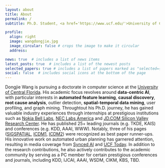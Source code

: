 ```yaml
---
layout: about
title: About
permalink: /
subtitle: Ph.D. Student, <a href='https://www.ucf.edu/'>University of Central Florida</a>. 

profile:
  align: right
  image: wangdongjie.jpg
  image_circular: false # crops the image to make it circular
  address: 

news: true  # includes a list of news items
latest_posts: true  # includes a list of the newest posts
selected_papers: true # includes a list of papers marked as "selected={true}"
social: false  # includes social icons at the bottom of the page
---
```


Dongjie Wang is pursuing a doctorate in computer science at the <a href='https://www.ucf.edu/'>University of Central Florida</a>. His academic focus revolves around <b>data-centric AI</b>, with particular interests in <b>automated feature learning</b>, <b>causal discovery</b>, <b>root cause analysis</b>, outlier detection, <b>spatial-temporal data mining</b>, user profiling, and graph mining. Throughtout his Ph.D. journey, he has gained valuable industry experiences through internships at prestigious institutions such as  <a href='https://www.bell-labs.com/#gref'>Nokia Bell Labs</a>, <a href='https://www.nec-labs.com/'>NEC Labs America</a> and <a href='#'> JD.COM Silicon Valley Research Center</a>. He has published 25+ leading journals (e.g. TKDE, KAIS) and conferences (e.g. KDD, AAAI, WWW). Notably, three of his pages (<a href='https://dl.acm.org/doi/abs/10.1145/3397536.3422268'>SIGSPATIAL</a>, <a href='https://ieeexplore.ieee.org/abstract/document/9679029'>ICDM1</a>, <a href='https://ieeexplore.ieee.org/abstract/document/9679173'>ICDM2</a>) were recognized as best paper runner-ups. His innovative work on automated urban planning has garnered attention, resulting in media coverage from <a href='https://medium.com/syncedreview/can-ai-reimagine-city-configuration-and-automate-urban-planning-121666e509da'>Synced AI</a> and <a href='https://www.ucf.edu/news/where-artificial-intelligence-meets-urban-planning/'>UCF Today</a>. In addition to the research contributions, he also actively contributes to the academic community by serving as a PC member for certain prestigious conferences and journals, including KDD, IJCAI, AAAI, WSDM, CIKM, KBS, TBD.
